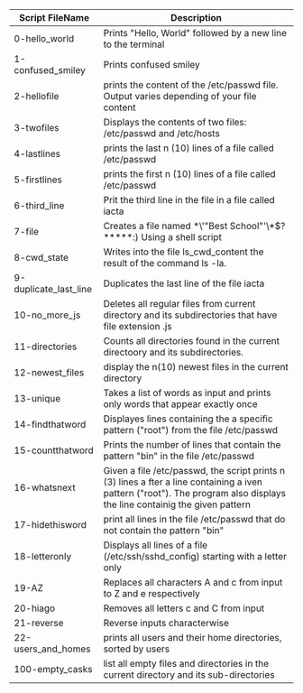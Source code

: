 |     Script FileName   |        Description                                                                         |
|-----------------------|--------------------------------------------------------------------------------------------|
|0-hello_world          | Prints "Hello, World" followed by a new line to the terminal                               |
|1-confused_smiley      | Prints confused smiley                                                                     |
|2-hellofile            | prints the content of the /etc/passwd file. Output varies depending of your file content   |
|3-twofiles             | Displays the contents of two files: /etc/passwd and /etc/hosts                             |
|4-lastlines            | prints the last n (10) lines of a file called /etc/passwd                                  |
|5-firstlines           | prints the first n (10) lines of a file called /etc/passwd                                 |
|6-third_line           | Prit the third line in the file in a file called iacta                                     |
|7-file                 | Creates a  file named \*\\'"Best School"\'\\*$\?\*\*\*\*\*:)   Using a shell script        |
|8-cwd_state            |  Writes into the file ls_cwd_content the result of the command ls -la.                     |
|9-duplicate_last_line  | Duplicates the last line of the file iacta                                                 |
| 10-no_more_js         | Deletes all regular files from current directory and its subdirectories that have file extension .js     |
|11-directories         | Counts all directories found in the current directoory and its subdirectories.             |
|12-newest_files        | display the n(10) newest files in the current directory                                    |
|13-unique              | Takes a list of words as input and prints only words that appear exactly once              |
|14-findthatword        | Displayes lines containing the a specific pattern ("root") from the file /etc/passwd       |
|15-countthatword       | Prints the number of lines that contain the pattern "bin" in the file /etc/passwd          |
|16-whatsnext           | Given a file /etc/passwd,  the script prints n (3) lines a fter a line containing a iven pattern ("root"). The program also displays the line containig  the given pattern    |
|17-hidethisword        | print all lines in the file /etc/passwd that do not contain the pattern "bin"              |
|18-letteronly          | Displays all lines of a file (/etc/ssh/sshd_config) starting with a letter only            |
|19-AZ                  | Replaces all characters A and c from input to Z and e respectively                         |
|20-hiago               | Removes all letters c and C from input                                                     |
|21-reverse             | Reverse inputs characterwise                                                               |
|22-users_and_homes     | prints all users and their home directories, sorted by users                               |
|100-empty_casks        | list all empty files and directories in the current directory and its sub-directories      |
